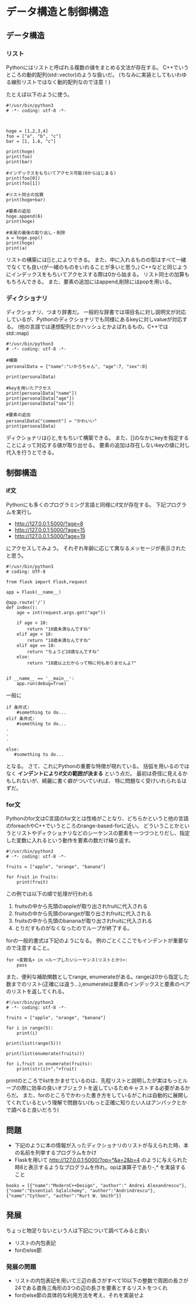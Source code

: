 # データ構造と制御構造

## データ構造

### リスト
Pythonにはリストと呼ばれる複数の値をまとめる文法が存在する。
C++でいうところの動的配列(std::vector)のような扱いだ。
(ちなみに実装としてもいわゆる線形リストではなく動的配列なので注意！)

たとえば以下のように使う。

```
#!/usr/bin/python3
# -*- coding: utf-8 -*-



hoge = [1,2,3,4]
foo = ["a", "b", "c"]
bar = [1, 1.6, "c"]

print(hoge)
print(foo)
print(bar)

#インデックスをもちいてアクセス可能(0からはじまる)
print(foo[0])
print(foo[1])

#リスト同士の加算
print(hoge+bar)

#要素の追加
hoge.append(6)
print(hoge)

#末尾の最後の取り出し・削除
a = hoge.pop()
print(hoge)
print(a)
```

リストの構築には[]と,によりできる。
また、中に入れるものの型はすべて一緒でなくても良い(が一緒のものをいれることが多いと思う。)
C++などと同じようにインデックスをもちいてアクセスする際は0から始まる。
リスト同士の加算ももちろんできる。
また、要素の追加にはappend,削除にはpopを用いる。

### ディクショナリ
ディクショナリ、つまり辞書だ。
一般的な辞書では項目名に対し説明文が対応しているが、Pythonのディクショナリでも同様にあるkeyに対しvalueが対応する。
(他の言語では連想配列とかハッシュとかよばれるもの。C++ではstd::map)

```
#!/usr/bin/python3
# -*- coding: utf-8 -*-

#構築
personalData = {"name":"いかろちゃん", "age":7, "sex":0}

print(personalData)

#keyを用いたアクセス
print(personalData["name"])
print(personalData["age"])
print(personalData["sex"])

#要素の追加
personalData["comment"] = "かわいい"
print(personalData)
```

ディクショナリは{}と,をもちいて構築できる。
また、[]のなかにkeyを指定することによって対応する値が取り出せる。
要素の追加は存在しないkeyの値に対し代入を行うとできる。

## 制御構造
### if文
Pythonにも多くのプログラミング言語と同様にif文が存在する。
下記プログラムを実行し

* http://127.0.0.1:5000/?age=8
* http://127.0.0.1:5000/?age=15
* http://127.0.0.1:5000/?age=19

にアクセスしてみよう。
それぞれ年齢に応じて異なるメッセージが表示されたと思う。

```
#!/usr/bin/python3
# coding: UTF-8

from flask import Flask,request

app = Flask(__name__)

@app.route('/')
def index():
    age = int(request.args.get("age"))

    if age < 10:
        return "10歳未満なんですね"
    elif age < 18:
        return "18歳未満なんですね"
    elif age == 18:
        return "ちょうど18歳なんですね"
    else:
        return "18歳以上だからって特に何もありませんよ?"


if __name__ == '__main__':
    app.run(debug=True)
```    

一般に

```
if 条件式:
    #something to do...
elif 条件式:
    #something to do...
.
.
.

else:
   #something to do...
```

となる。
さて、これにPythonの重要な特徴が現れている。
括弧を用いるのではなく **インデントによりif文の範囲が決まる** という点だ。
最初は奇怪に見えるかもしれないが、綺麗に書く癖がついていれば、
特に問題なく受けいれられるはずだ。

### for文
Pythonのfor文はC言語のfor文とは性格がことなり、どちらかというと他の言語のforeachやC++でいうところのrange-based-forに近い。
どういうことかというとリストやディクショナリなどのシーケンスの要素を一つづつとりだし、指定した変数に入れるという動作を要素の数だけ繰り返す。

```
#!/usr/bin/python3
# -*- coding: utf-8 -*-

fruits = ["apple", "orange", "banana"]

for fruit in fruits:
    print(fruit)
```

この例では以下の順で処理が行われる

1. fruitsの中から先頭のappleが取り出されfruitに代入される
2. fruitsの中から先頭のorangeが取り出されfruitに代入される
3. fruitsの中から先頭のbananaが取り出されfruitに代入される
4. とりだすものがなくなったのでループが終了する。

forの一般的書式は下記のようになる。
例のごとくここでもインデントが重要なので注意すること。

```
for <変数名> in <ループしたいシーケンス(リストとか)>:
    pass
```

また、便利な補助関数としてrange, enumerateがある。rangeは0から指定した数までのリスト(正確には違う...),enumerateは要素のインデックスと要素のペアのリストを返してくれる。

```
#!/usr/bin/python3
# -*- coding: utf-8 -*-

fruits = ["apple", "orange", "banana"]

for i in range(5):
    print(i)

print(list(range(5)))

print(list(enumerate(fruits)))

for i,fruit in enumerate(fruits):
    print(str(i)+","+fruit)
```

printのところでlistをかませているのは、先程リストと説明したが実はもっとループの際に効率の良いオブジェクトを返しているためキャストする必要があるからだ。
また、forのところでかわった書き方をしているがこれは自動的に展開してくれているという理解で問題ない(もっと正確に知りたい人はアンパックとかで調べると良いだろう)

## 問題

* 下記のように本の情報が入ったディクショナリのリストが与えられた時、本の名前を列挙するプログラムをかけ
* Flaskを用いて http://127.0.0.1:5000/?op=*&a=2&b=4 のように与えられた時8と表示するようなプログラムを作れ。opは演算子であり-,* を実装すること

```
books = [{"name":"ModernC++Design", "author":" Andrei Alexandrescu"},{"name":"Essential Sqlalchemy", "author":"Andrindrescu"},{"name":"Cython", "author":"Kurt W. Smith"}]

```


## 発展
ちょっと物足りないという人は下記について調べてみると良い

* リストの内包表記
* forのelse節

### 発展の問題

* リストの内包表記を用いて三辺の長さがすべて10以下の整数で周囲の長さが24である直角三角形の3つの辺の長さを要素とするリストをつくれ
* forのelse節の具体的な利用方法を考え、それを実装せよ
